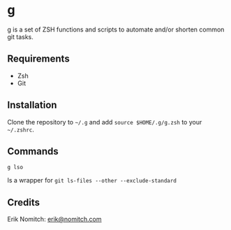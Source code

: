 g
=
g is a set of ZSH functions and scripts to automate and/or shorten common git tasks.

Requirements
------------
* Zsh
* Git

Installation
------------
Clone the repository to `~/.g` and add `source $HOME/.g/g.zsh` to your `~/.zshrc`.

Commands
--------
`g lso`

Is a wrapper for `git ls-files --other --exclude-standard`

Credits
-------
Erik Nomitch: erik@nomitch.com

